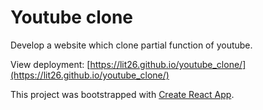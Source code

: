 # Youtube clone
Develop a website which clone partial function of youtube.

View deployment: [https://lit26.github.io/youtube_clone/](https://lit26.github.io/youtube_clone/)

This project was bootstrapped with [Create React App](https://github.com/facebook/create-react-app).

